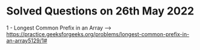 # Solved Questions on 26th May 2022

1 - Longest Common Prefix in an Array --> https://practice.geeksforgeeks.org/problems/longest-common-prefix-in-an-array5129/1#
